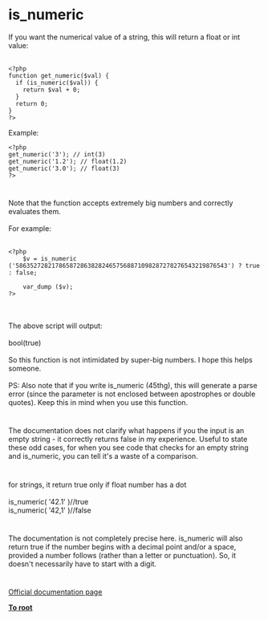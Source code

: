 # is_numeric



If you want the numerical value of a string, this will return a float or int value:<br><br>

```
<?php
function get_numeric($val) {
  if (is_numeric($val)) {
    return $val + 0;
  }
  return 0;
}
?>
```


Example:


```
<?php
get_numeric('3'); // int(3)
get_numeric('1.2'); // float(1.2)
get_numeric('3.0'); // float(3)
?>
```
  

#

Note that the function accepts extremely big numbers and correctly evaluates them.<br><br>For example:<br><br>

```
<?php
    $v = is_numeric ('58635272821786587286382824657568871098287278276543219876543') ? true : false;
    
    var_dump ($v);
?>
```
<br><br>The above script will output:<br><br>bool(true)<br><br>So this function is not intimidated by super-big numbers. I hope this helps someone.<br><br>PS: Also note that if you write is_numeric (45thg), this will generate a parse error (since the parameter is not enclosed between apostrophes or double quotes). Keep this in mind when you use this function.  

#

The documentation does not clarify what happens if you the input is an empty string - it correctly returns false in my experience.  Useful to state these odd cases, for when you see code that checks for an empty string and is_numeric, you can tell it&apos;s a waste of a comparison.  

#

for strings, it return true only if float number has a dot<br><br>is_numeric( &apos;42.1&apos; )//true<br>is_numeric( &apos;42,1&apos; )//false  

#

The documentation is not completely precise here. is_numeric will also return true if the number begins with a decimal point  and/or a space, provided a number follows (rather than a letter or punctuation). So, it doesn&apos;t necessarily have to start with a digit.  

#

[Official documentation page](https://www.php.net/manual/en/function.is-numeric.php)

**[To root](/README.md)**